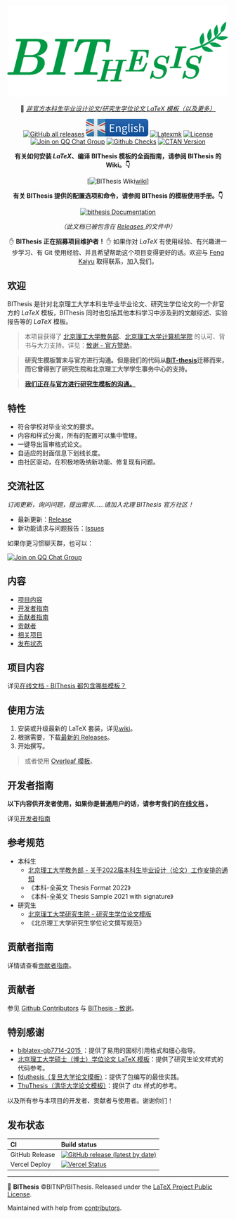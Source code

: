 <!-- This file should not be packed into bithesis.zip. -->

<div align="center">
  <img src="./assets/bithesis_icon.svg" alt="BIThesis Icon">

📖 [_非官方本科生毕业设计论文/研究生学位论文 LaTeX 模板（以及更多）_](https://bithesis.bitnp.net)

[![GitHub all releases](https://img.shields.io/github/downloads/BITNP/BIThesis/total)](https://tooomm.github.io/github-release-stats/?username=BITNP&repository=BIThesis)
[![English version](./assets/english.svg)](./README-bithesis.md)
[![Latexmk](https://badgen.net/badge/compiler/latexmk/blue)](https://mg.readthedocs.io/latexmk.html)
[![License](https://badgen.net/github/license/BITNP/BIThesis?color=008080&labelColor=2b2b2b)](./LICENSE)
[![Join on QQ Chat Group](https://img.shields.io/badge/QQ%E7%BE%A4-737548118-green)](https://jq.qq.com/?_wv=1027&k=KYDrmS5z)
[![Github Checks](https://badgen.net/github/checks/BITNP/BIThesis)](https://github.com/BITNP/BIThesis/actions)
[![CTAN Version](https://badgen.net/ctan/v/bithesis)](https://www.ctan.org/pkg/bithesis)

**有关如何安装 $LaTeX$、编译 BIThesis 模板的全面指南，请参阅 BIThesis 的 Wiki。👇**

[![BIThesis Wiki](https://img.shields.io/badge/BIThesis-Wiki-009944?logo=wikipedia&labelColor=2b2b2b&style=for-the-badge)[wiki]]

**有关 BIThesis 提供的配置选项和命令，请参阅 BIThesis 的模板使用手册。👇**

[![bithesis Documentation](https://img.shields.io/badge/bithesis-Documentation-008080?logo=LaTeX&labelColor=2b2b2b&style=for-the-badge)](http://mirrors.ctan.org/macros/unicodetex/latex/bithesis/bithesis.pdf)

_（此文档已被包含在 [ Releases ][releases] 的文件中）_

</div>

<div align="center">

:raised_hand: **BIThesis 正在招募项目维护者！** :raised_hand: 如果你对 $LaTeX$ 有使用经验、有兴趣进一步学习、有 Git 使用经验、并且希望帮助这个项目变得更好的话。欢迎与 [Feng Kaiyu](https://github.com/fky2015) 取得联系，加入我们。

</div>

<h2>欢迎</h2>

BIThesis 是针对北京理工大学本科生毕业毕业论文、研究生学位论文的一个非官方的 $LaTeX$ 模板，BIThesis 同时也包括其他本科学习中涉及到的文献综述、实验报告等的 $LaTeX$ 模板。

> 本项目获得了 [北京理工大学教务部](http://jwc.bit.edu.cn/)、[北京理工大学计算机学院](http://cs.bit.edu.cn/) 的认可、背书与大力支持。详见：[致谢 - 官方赞助](https://bithesis.bitnp.net/Guide/5-Acknowledgements/Acknowledgements.html#%E5%AE%98%E6%96%B9%E8%B5%9E%E5%8A%A9-official-sponsors)。

> **研究生模板暂未与官方进行沟通。但是我们的代码从[BIT-thesis](https://github.com/BIT-thesis/LaTeX-template)迁移而来，而它曾得到了研究生院和北京理工大学学生事务中心的支持。**

> [__我们正在与官方进行研究生模板的沟通。__](https://github.com/BITNP/BIThesis/issues/163)

<h2>特性</h2>

- 符合学校对毕业论文的要求。
- 内容和样式分离，所有的配置可以集中管理。
- 一键导出盲审格式论文。
- 自适应的封面信息下划线长度。
- 由社区驱动，在积极地吸纳新功能、修复现有问题。

<h2>交流社区</h2>

_订阅更新，询问问题，提出需求……请加入北理 BIThesis 官方社区！_

- 最新更新：[Release](https://github.com/BITNP/BIThesis/releases)
- 新功能请求与问题报告：[Issues](https://github.com/BITNP/BIThesis/issues)

如果你更习惯聊天群，也可以：

[![Join on QQ Chat Group](https://img.shields.io/badge/QQ%E7%BE%A4-737548118-green)](https://jq.qq.com/?_wv=1027&k=KYDrmS5z)


<h2>内容</h2>

- [项目内容](#项目内容)
- [开发者指南](#开发者指南)
- [贡献者指南](#贡献者指南)
- [贡献者](#贡献者)
- [相关项目](#相关项目)
- [发布状态](#发布状态)

## 项目内容

详见[在线文档 - BIThesis 都包含哪些模板？](https://bithesis.bitnp.net/#q-bithesis-%E9%83%BD%E5%8C%85%E5%90%AB%E5%93%AA%E4%BA%9B%E6%A8%A1%E6%9D%BF)

## 使用方法

1. 安装或升级最新的 LaTeX 套装，详见[wiki](https://bithesis.bitnp.net/Guide/1-Intro/First-things-first.html)。
2. 根据需要，下载[最新的 Releases](https://github.com/BITNP/BIThesis/releases/latest)。
3. 开始撰写。

>  或者使用 [Overleaf 模板](https://bithesis.bitnp.net/#q-bithesis-%E9%83%BD%E5%8C%85%E5%90%AB%E5%93%AA%E4%BA%9B%E6%A8%A1%E6%9D%BF)。

## 开发者指南

**以下内容供开发者使用，如果你是普通用户的话，请参考我们的[在线文档][wiki] 。**

详见[开发者指南](./DEVELOPMENT.md)

## 参考规范

- 本科生
  - [北京理工大学教务部 - 关于2022届本科生毕业设计（论文）工作安排的通知](https://jwc.bit.edu.cn/sjjx/bysj/e06605ca60ec480d80bd6497560f70f7.htm) 
  - 《本科-全英文 Thesis Format 2022》
  - 《本科-全英文 Thesis Sample 2021 with signature》
- 研究生
  - [北京理工大学研究生院 - 研究生学位论文模版](https://grd.bit.edu.cn/xwgz/xwgz2/wjxz_xwgz/b119746.htm) 
  - 《北京理工大学研究生学位论文撰写规范》

## 贡献者指南

详情请查看[贡献者指南](./contributing-zh.md)。

## 贡献者

参见 [Github Contributors](https://github.com/BITNP/BIThesis/graphs/contributors) 与 [BIThesis - 致谢](https://bithesis.bitnp.net/Guide/5-Acknowledgements/Acknowledgements.html)。

## 特别感谢

- [ biblatex-gb7714-2015 ](https://github.com/hushidong/biblatex-gb7714-2015)：提供了易用的国标引用格式和细心指导。
- [北京理工大学硕士（博士）学位论文 LaTeX 模板](https://github.com/BIT-thesis/LaTeX-template)：提供了研究生论文样式的代码参考。
- [fduthesis（复旦大学论文模板）](https://github.com/stone-zeng/fduthesis)：提供了包编写的最佳实践。
- [ThuThesis（清华大学论文模板）](https://github.com/tuna/thuthesis)：提供了 dtx 样式的参考。

以及所有参与本项目的开发者、贡献者与使用者。谢谢你们！

## 发布状态

| CI             | Build status                                                                                                                                                                              |
| :------------- | :---------------------------------------------------------------------------------------------------------------------------------------------------------------------------------------- |
| GitHub Release | [![GitHub release (latest by date)](https://img.shields.io/github/v/release/BITNP/BIThesis?style=flat-square)][releases]                                |
| Vercel Deploy | [![Vercel Status](https://img.shields.io/github/deployments/fky2015/BIThesis-wiki/production?label=vercel&style=flat-square)](https://vercel.com/fkynjyq/bithesis-wiki/deployments)               |


---

📖 **BIThesis** ©BITNP/BIThesis. Released under the [LaTeX Project Public License](LICENSE).

Maintained with help from [contributors](https://github.com/BITNP/BIThesis/graphs/contributors).

[releases]: https://github.com/BITNP/BIThesis/releases/latest
[wiki]: https://bithesis.bitnp.net

